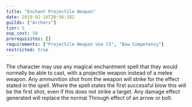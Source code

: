 ```yaml
---
title: "Enchant Projectile Weapon"
date: 2019-02-16T20:56:18Z
guilds: ["Archers"]
tier: 5
osp_cost: 50
prerequisites: []
requirements: ["Projectile Weapon Use CS", "Bow Competency"]
restricted: true
---
```

The character may use any magical enchantment spell that they would normally be able to cast, with a projectile weapon instead of a melee weapon. Any ammunition shot from the weapon will strike for the effect stated in the spell. Where the spell states the first successful blow this will be the first shot, even if this does not strike a target. Any damage effect generated will replace the normal Through effect of an arrow or bolt.